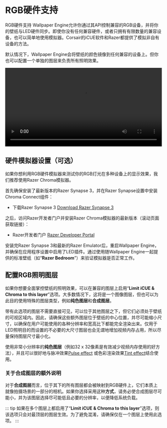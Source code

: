 # RGB硬件支持

RGB硬件支持 Wallpaper Engine允许你通过其API控制兼容的RGB设备，并将你的壁纸与LED硬件同步。即使你没有任何兼容硬件，或者只拥有有限数量的兼容设备，也可以简单地使用模拟器。Corsair的iCUE软件和Razer都提供了模拟非自有设备的方法。

默认情况下，Wallpaper Engine会将壁纸的颜色镜像到任何兼容的设备上。但你也可以配置一个单独的图层来负责所有照明效果。

<video width="100%" controls loop autoplay>
  <source :src="$withBase('/videos/rgb_emulator.mp4')" type="video/mp4">
  Your browser does not support the video tag.
</video>

## **硬件模拟器设置（可选）**

如果你想利用RGB硬件模拟器来测试你的RGB灯光在多种设备上的显示效果，我们推荐使用Razer Chroma模拟器。

首先确保安装了最新版本的Razer Synapse 3，并在Razer Synapse设置中安装Chroma Connect组件：

* 下载Razer Synapse 3 [Download Razer Synapse 3](https://www.razer.com/synapse-3)

之后，访问Razer开发者门户并安装Razer Chroma模拟器的最新版本（滚动页面获取链接）：

* Razer开发者门户 [Razer Developer Portal](https://developer.razer.com/works-with-chroma/download/)

安装完Razer Synapse 3和最新的Razer Emulator后，重启Wallpaper Engine，并确保在应用程序设置中启用了LED插件。通过使用随Wallpaper Engine一起提供的标准壁纸（如“**Razer Bedroom**”）来验证模拟器是否正常工作。

## **配置RGB照明图层**

如果你想要全面掌控壁纸的照明效果，可以在兼容的图层上启用“**Limit iCUE & Chroma to this layer**”选项。大多数情况下，这将是一个图像图层，但也可以为此目的使用特殊的图层类型，例如**纯色图层**和**合成图层**。

带有此选项的图层不需要直接可见，可以位于其他图层之下，但它们必须处于壁纸的可视区域内。因此，请确保这些额外图层位于壁纸的中心位置，并尽可能缩小尺寸，以确保在用户可能使用的各种分辨率和宽高比下都能完全渲染出来。仅用于LED照明目的而设置的不必要的大尺寸图层也会无谓地增加视频内存占用，所以尽量保持图层尺寸最小化。

使用非常小分辨率的**纯色图层**（例如32 x 32像素是有效减少视频内存使用的好方法），并且可以很好地与脉冲效果[Pulse effect](/wallpaper-engine-docs/scene/effects/effect/pulse) 或色彩渲染效果[Tint effect](/wallpaper-engine-docs/scene/effects/effect/tint)结合使用。

### **关于合成图层的额外说明**

对于**合成图层**而言，位于其下的所有图层都会被映射到RGB硬件上，它们本质上就像拍摄场景的一部分的相机。如果你选择采用这种**方式**，请务必使合成图层尽可能小，并为该图层选择尽可能低且必要的分辨率，以便降低系统负载。

::: tip
如果在多个图层上都启用了“**Limit iCUE & Chroma to this layer**”选项，则该选项只会对最顶层的图层生效。为了避免混淆，请确保仅在一个图层上使用此选项。
:::